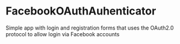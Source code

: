 # FacebookOAuthAuhenticator


Simple app with login and registration forms that uses the OAuth2.0 protocol to allow login via Facebook accounts
